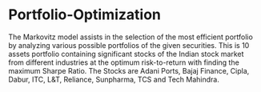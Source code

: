 # Portfolio-Optimization

The Markovitz model assists in the selection of the most efficient portfolio by analyzing various possible portfolios of the given securities. This is 10 assets portfolio containing significant stocks of the Indian stock market from different industries at the optimum risk-to-return with finding the maximum Sharpe Ratio.
The Stocks are Adani Ports, Bajaj Finance, Cipla, Dabur, ITC, L&T, Reliance, Sunpharma, TCS and Tech Mahindra. 
